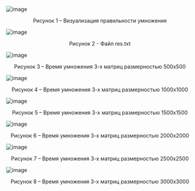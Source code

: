 ![image](https://user-images.githubusercontent.com/76211121/186198677-ac6abd6b-dcd7-4ff3-afa3-b056dc7f721c.png)
<p align=center>Рисунок 1 – Визуализация правильности умножения</p>


![image](https://user-images.githubusercontent.com/76211121/186198733-9f7d4233-feaf-434e-a7c6-3e9f64fdba59.png)
<p align=center>Рисунок 2 - Файл res.txt</p>


![image](https://user-images.githubusercontent.com/76211121/186198935-6df014fa-f0fc-455f-8841-f35ea3562d23.png)
<p align=center>Рисунок 3 – Время умножения 3-х матриц размерностью 500х500</p>
 
 
 ![image](https://user-images.githubusercontent.com/76211121/186199330-e984fc09-2093-4370-bebb-3143a44948ca.png)
<p align=center>Рисунок 4 – Время умножения 3-х матриц размерностью 1000х1000</p>
 
 
 ![image](https://user-images.githubusercontent.com/76211121/186199396-5ad3e119-190b-440f-8506-934a92a3b6b7.png)
<p align=center>Рисунок 5 – Время умножения 3-х матриц размерностью 1500х1500</p>
 
 
 ![image](https://user-images.githubusercontent.com/76211121/186199427-843fa71d-9d8f-4cca-8651-e13c6e6003f3.png)
<p align=center>Рисунок 6 – Время умножения 3-х матриц размерностью 2000х2000</p>
 
 
 ![image](https://user-images.githubusercontent.com/76211121/186199456-c34ff176-4bf9-47fa-a0ec-eb06cbbca186.png)
<p align=center>Рисунок 7 – Время умножения 3-х матриц размерностью 2500х2500</p>
 
 
 ![image](https://user-images.githubusercontent.com/76211121/186199492-fe81283c-ca05-485a-ac64-2dc8f60bb3ad.png)
<p align=center>Рисунок 8 – Время умножения 3-х матриц размерностью 3000х3000</p>
